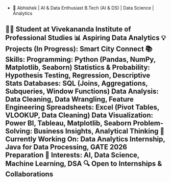 - 🚀 Abhishek | AI & Data Enthusiast
B.Tech (AI & DS) | Data Science | Analytics

👨‍🎓 Student at Vivekananda Institute of Professional Studies
📊 Aspiring Data Analytics
💡 Projects  (In Progress): Smart City Connect
📚 Skills: Programming: Python (Pandas, NumPy, Matplotlib, Seaborn)
           Statistics & Probability: Hypothesis Testing, Regression, Descriptive Stats
           Databases: SQL (Joins, Aggregations, Subqueries, Window Functions)
           Data Analysis: Data Cleaning, Data Wrangling, Feature Engineering
           Spreadsheets: Excel (Pivot Tables, VLOOKUP, Data Cleaning)
           Data Visualization: Power BI, Tableau, Matplotlib, Seaborn
           Problem-Solving: Business Insights, Analytical Thinking
🎯 Currently Working On: Data Analytics Internship, Java for Data Processing, GATE 2026 Preparation
📌 Interests: AI, Data Science, Machine Learning, DSA
🔍 Open to Internships & Collaborations
---
